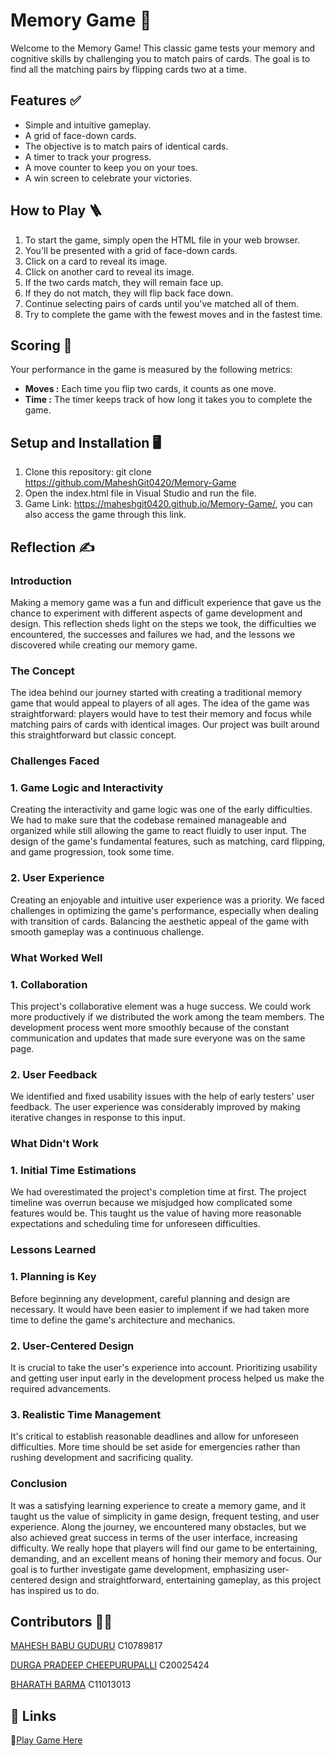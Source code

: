 
# Memory Game 💭

Welcome to the Memory Game! This classic game tests your memory and cognitive skills by challenging you to match pairs of cards. The goal is to find all the matching pairs by flipping cards two at a time.

## Features ✅

- Simple and intuitive gameplay.
- A grid of face-down cards.
- The objective is to match pairs of identical cards.
- A timer to track your progress.
- A move counter to keep you on your toes.
- A win screen to celebrate your victories.



## How to Play 🪜
1. To start the game, simply open the HTML file in your web browser.
2. You'll be presented with a grid of face-down cards.
3. Click on a card to reveal its image.
4. Click on another card to reveal its image.
5. If the two cards match, they will remain face up.
6. If they do not match, they will flip back face down.
7. Continue selecting pairs of cards until you've matched all of them.
8. Try to complete the game with the fewest moves and in the fastest time.









## Scoring 🔢

Your performance in the game is measured by the following metrics:

- **Moves :** Each time you flip two cards, it counts as one move.
- **Time :** The timer keeps track of how long it takes you to complete the game.
## Setup and Installation 🖥️

1. Clone this repository: git clone https://github.com/MaheshGit0420/Memory-Game
2. Open the index.html file in Visual Studio and run the file.
3. Game Link: https://maheshgit0420.github.io/Memory-Game/, you can also access the game through this link.

## Reflection ✍️

### Introduction
Making a memory game was a fun and difficult experience that gave us the chance to experiment with different aspects of game development and design. This reflection sheds light on the steps we took, the difficulties we encountered, the successes and failures we had, and the lessons we discovered while creating our memory game.

### The Concept
The idea behind our journey started with creating a traditional memory game that would appeal to players of all ages. The idea of the game was straightforward: players would have to test their memory and focus while matching pairs of cards with identical images. Our project was built around this straightforward but classic concept.

### Challenges Faced

### 1. Game Logic and Interactivity

Creating the interactivity and game logic was one of the early difficulties. We had to make sure that the codebase remained manageable and organized while still allowing the game to react fluidly to user input. The design of the game's fundamental features, such as matching, card flipping, and game progression, took some time.

### 2. User Experience
Creating an enjoyable and intuitive user experience was a priority. We faced challenges in optimizing the game's performance, especially when dealing with transition of cards. Balancing the aesthetic appeal of the game with smooth gameplay was a continuous challenge.

### What Worked Well

### 1. Collaboration

This project's collaborative element was a huge success. We could work more productively if we distributed the work among the team members. The development process went more smoothly because of the constant communication and updates that made sure everyone was on the same page.

### 2. User Feedback

We identified and fixed usability issues with the help of early testers' user feedback. The user experience was considerably improved by making iterative changes in response to this input.

### What Didn't Work

### 1. Initial Time Estimations
We had overestimated the project's completion time at first. The project timeline was overrun because we misjudged how complicated some features would be. This taught us the value of having more reasonable expectations and scheduling time for unforeseen difficulties.

### Lessons Learned

### 1. Planning is Key
Before beginning any development, careful planning and design are necessary. It would have been easier to implement if we had taken more time to define the game's architecture and mechanics.

### 2. User-Centered Design
It is crucial to take the user's experience into account. Prioritizing usability and getting user input early in the development process helped us make the required advancements.

### 3. Realistic Time Management
It's critical to establish reasonable deadlines and allow for unforeseen difficulties. More time should be set aside for emergencies rather than rushing development and sacrificing quality.

### Conclusion

It was a satisfying learning experience to create a memory game, and it taught us the value of simplicity in game design, frequent testing, and user experience. Along the journey, we encountered many obstacles, but we also achieved great success in terms of the user interface, increasing difficulty. We really hope that players will find our game to be entertaining, demanding, and an excellent means of honing their memory and focus. Our goal is to further investigate game development, emphasizing user-centered design and straightforward, entertaining gameplay, as this project has inspired us to do.



## Contributors 🤝🏼
[MAHESH BABU GUDURU](https://github.com/MaheshGit0420/) C10789817

[DURGA PRADEEP CHEEPURUPALLI](https://github.com/pradeepch2107) C20025424

[BHARATH BARMA](https://github.com/bharathbarma94) C11013013
## 🔗 Links
💭[Play Game Here](https://maheshgit0420.github.io/Memory-Game/)

